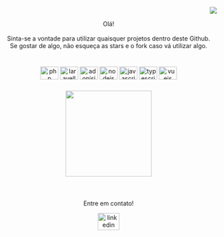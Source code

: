 <img align="right" src="https://visitor-badge.laobi.icu/badge?page_id=devBertini.devBertini&left_color=black&right_color=aqua&left_text=Visitantes" /><br>
<p align="center">Olá!<br><br>Sinta-se a vontade para utilizar quaisquer projetos dentro deste Github.<br>Se gostar de algo, não esqueça as stars e o fork caso vá utilizar algo.</p>

###

<br clear="both">

<div align="center">
  
  <img src="https://cdn.jsdelivr.net/gh/devicons/devicon/icons/php/php-plain.svg" height="30" width="42" alt="php logo" />
  <img src="https://cdn.jsdelivr.net/gh/devicons/devicon/icons/laravel/laravel-plain-wordmark.svg" height="30" width="42" alt="laravellogo" />
  <img src="https://cdn.jsdelivr.net/gh/devicons/devicon/icons/adonisjs/adonisjs-original.svg" height="30" width="42" alt="adonisjs logo"  />
  <img src="https://cdn.jsdelivr.net/gh/devicons/devicon/icons/nodejs/nodejs-original.svg" height="30" width="42" alt="nodejs logo"  />
  <img src="https://cdn.jsdelivr.net/gh/devicons/devicon/icons/javascript/javascript-original.svg" height="30" width="42" alt="javascript logo"  />
  <img src="https://cdn.jsdelivr.net/gh/devicons/devicon/icons/typescript/typescript-original.svg" height="30" width="42" alt="typescript logo"  />
  <img src="https://cdn.jsdelivr.net/gh/devicons/devicon/icons/vuejs/vuejs-original.svg" height="30" width="42" alt="vuejs logo"  />
</div>

###

<div align="center">
  <img height="200" src="https://c.tenor.com/VOQM9bXxYdQAAAAi/anime.gif"  />
</div>

###

<br clear="both">

<div align="center">
 <p>Entre em contato!</p>
  <a href="https://www.linkedin.com/in/claudio-bertini/" target="_blank">
    <img src="https://raw.githubusercontent.com/maurodesouza/profile-readme-generator/master/src/assets/icons/social/linkedin/default.svg" width="50" height="40" alt="linkedin logo"  />
  </a>
</div>

###



###
